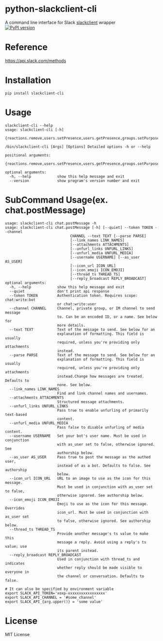 # python-slackclient-cli
A command line interface for Slack [slackclient](https://github.com/slackapi/python-slackclient) wrapper  
[![PyPI version](https://badge.fury.io/py/slackclient-cli.svg)](https://badge.fury.io/py/slackclient-cli)

# Reference
  https://api.slack.com/methods

# Installation
    pip install slackclient-cli

# Usage
    slackclient-cli --help
    usage: slackclient-cli [-h]
      {reactions.remove,users.setPresence,users.getPresence,groups.setPurpose,usergroups.users.update,dnd.info,reminders.info,pins.list,mpim.open,channels.kick,reminders.add,channels.unarchive,team.profile.get,im.replies,channels.join,mpim.close,groups.setTopic,emoji.list,reactions.get,chat.update,groups.list,groups.archive,stars.list,mpim.list,im.history,auth.revoke,groups.open,mpim.mark,groups.info,im.close,im.list,files.comments.delete,team.accessLogs,usergroups.users.list,groups.kick,bots.info,groups.history,users.profile.get,groups.unarchive,channels.invite,groups.replies,files.sharedPublicURL,search.files,channels.rename,channels.list,im.open,team.info,channels.leave,chat.postMessage,users.list,groups.invite,team.billableInfo,groups.rename,files.comments.edit,groups.createChild,groups.create,reminders.delete,auth.test,oauth.access,users.setPhoto,pins.remove,im.mark,dnd.teamInfo,stars.remove,reminders.list,chat.delete,users.setActive,channels.replies,channels.history,files.upload,pins.add,groups.mark,channels.archive,mpim.history,search.all,users.info,usergroups.list,channels.info,files.comments.add,dnd.setSnooze,files.delete,files.list,channels.setTopic,files.info,stars.add,usergroups.disable,mpim.replies,team.integrationLogs,users.deletePhoto,reminders.complete,channels.setPurpose,dnd.endDnd,channels.mark,search.messages,channels.create,users.identity,groups.leave,usergroups.enable,dnd.endSnooze,users.profile.set,chat.meMessage,files.revokePublicURL,usergroups.update,reactions.add,reactions.list,usergroups.create,groups.close}

    /bin/slackclient-cli [Args] [Options] Detailed options -h or --help

    positional arguments:
      {reactions.remove,users.setPresence,users.getPresence,groups.setPurpose,usergroups.users.update,dnd.info,reminders.info,pins.list,mpim.open,channels.kick,reminders.add,channels.unarchive,team.profile.get,im.replies,channels.join,mpim.close,groups.setTopic,emoji.list,reactions.get,chat.update,groups.list,groups.archive,stars.list,mpim.list,im.history,auth.revoke,groups.open,mpim.mark,groups.info,im.close,im.list,files.comments.delete,team.accessLogs,usergroups.users.list,groups.kick,bots.info,groups.history,users.profile.get,groups.unarchive,channels.invite,groups.replies,files.sharedPublicURL,search.files,channels.rename,channels.list,im.open,team.info,channels.leave,chat.postMessage,users.list,groups.invite,team.billableInfo,groups.rename,files.comments.edit,groups.createChild,groups.create,reminders.delete,auth.test,oauth.access,users.setPhoto,pins.remove,im.mark,dnd.teamInfo,stars.remove,reminders.list,chat.delete,users.setActive,channels.replies,channels.history,files.upload,pins.add,groups.mark,channels.archive,mpim.history,search.all,users.info,usergroups.list,channels.info,files.comments.add,dnd.setSnooze,files.delete,files.list,channels.setTopic,files.info,stars.add,usergroups.disable,mpim.replies,team.integrationLogs,users.deletePhoto,reminders.complete,channels.setPurpose,dnd.endDnd,channels.mark,search.messages,channels.create,users.identity,groups.leave,usergroups.enable,dnd.endSnooze,users.profile.set,chat.meMessage,files.revokePublicURL,usergroups.update,reactions.add,reactions.list,usergroups.create,groups.close

    optional arguments:
      -h, --help            show this help message and exit
      --version             show program's version number and exit

# SubCommand Usage(ex. chat.postMessage)
    usage: slackclient-cli chat.postMessage -h
    usage: slackclient-cli chat.postMessage [-h] [--quiet] --token TOKEN --channel
                                  CHANNEL --text TEXT [--parse PARSE]
                                  [--link_names LINK_NAMES]
                                  [--attachments ATTACHMENTS]
                                  [--unfurl_links UNFURL_LINKS]
                                  [--unfurl_media UNFURL_MEDIA]
                                  [--username USERNAME] [--as_user AS_USER]
                                  [--icon_url ICON_URL]
                                  [--icon_emoji ICON_EMOJI]
                                  [--thread_ts THREAD_TS]
                                  [--reply_broadcast REPLY_BROADCAST]
    optional arguments:
      -h, --help            show this help message and exit
      --quiet               don't print api response
      --token TOKEN         Authentication token. Requires scope: chat:write:bot
                            or chat:write:user
      --channel CHANNEL     Channel, private group, or IM channel to send message
                            to. Can be an encoded ID, or a name. See below for
                            more details.
      --text TEXT           Text of the message to send. See below for an
                            explanation of formatting. This field is usually
                            required, unless you're providing only attachments
                            instead.
      --parse PARSE         Text of the message to send. See below for an
                            explanation of formatting. This field is usually
                            required, unless you're providing only attachments
                            instead.Change how messages are treated. Defaults to
                            none. See below.
      --link_names LINK_NAMES
                            Find and link channel names and usernames.
      --attachments ATTACHMENTS
                            Structured message attachments.
      --unfurl_links UNFURL_LINKS
                            Pass true to enable unfurling of primarily text-based
                            content.
      --unfurl_media UNFURL_MEDIA
                            Pass false to disable unfurling of media content.
      --username USERNAME   Set your bot's user name. Must be used in conjunction
                            with as_user set to false, otherwise ignored. See
                            authorship below.
      --as_user AS_USER     Pass true to post the message as the authed user,
                            instead of as a bot. Defaults to false. See authorship
                            below.
      --icon_url ICON_URL   URL to an image to use as the icon for this message.
                            Must be used in conjunction with as_user set to false,
                            otherwise ignored. See authorship below.
      --icon_emoji ICON_EMOJI
                            Emoji to use as the icon for this message. Overrides
                            icon_url. Must be used in conjunction with as_user set
                            to false, otherwise ignored. See authorship below.
      --thread_ts THREAD_TS
                            Provide another message's ts value to make this
                            message a reply. Avoid using a reply's ts value; use
                            its parent instead.
      --reply_broadcast REPLY_BROADCAST
                            Used in conjunction with thread_ts and indicates
                            whether reply should be made visible to everyone in
                            the channel or conversation. Defaults to false.

    # It can also be specified by environment variable
    export SLACK_API_TOKEN='xoxp-xxxxxxxxxxxxxxxxx'
    export SLACK_API_CHANNEL = '#some_channel'
    export SLACK_API_{arg.upper()} = 'some value'

# License
MIT License
